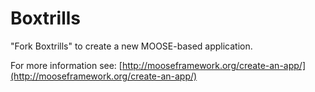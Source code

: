 Boxtrills
=====

"Fork Boxtrills" to create a new MOOSE-based application.

For more information see: [http://mooseframework.org/create-an-app/](http://mooseframework.org/create-an-app/)
